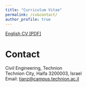 ```yaml
---
title: "Curriculum Vitae"
permalink: /cv&contact/
author_profile: true
---
```


[English CV [PDF]](../files/cv/resume_ca.pdf)


# Contact
Civil Engineering, Technion<br>
Technion City, Haifa
3200003, Israel<br>
Email: tianz@campus.technion.ac.il